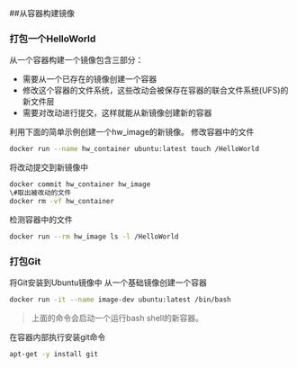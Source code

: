 ##从容器构建镜像
### 打包一个HelloWorld
从一个容器构建一个镜像包含三部分：
- 需要从一个已存在的镜像创建一个容器
- 修改这个容器的文件系统，这些改动会被保存在容器的联合文件系统(UFS)的新文件层
- 需要对改动进行提交，这样就能从新镜像创建新的容器

利用下面的简单示例创建一个hw_image的新镜像。
修改容器中的文件
```sh
docker run --name hw_container ubuntu:latest touch /HelloWorld
```
将改动提交到新镜像中
```sh
docker commit hw_container hw_image
\#取出被改动的文件
docker rm -vf hw_container 
```
检测容器中的文件
```sh
docker run --rm hw_image ls -l /HelloWorld
```

### 打包Git
将Git安装到Ubuntu镜像中
从一个基础镜像创建一个容器
```sh
docker run -it --name image-dev ubuntu:latest /bin/bash
```
> 上面的命令会启动一个运行bash shell的新容器。

在容器内部执行安装git命令
```sh
apt-get -y install git
```